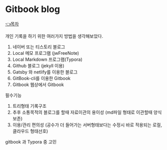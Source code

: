 # Gitbook blog

[👈목차](../#undefined-1)

개인 기록을 하기 위한 여러가지 방법을 생각해보았다.

1. 네이버 또는 티스토리 블로그
2. Local 메모 프로그램 \(jwFreeNote\)
3. Local Markdown 프로그램\(Typora\)
4. Github 블로그 \(jekyll 이용\)
5. Gatsby 와 netlify를 이용한 블로그
6. GitBook-cli를 이용한 Gitbook
7. Gitbook 웹상에서 Gitbook



필수기능

1. 트리형태 기록구조
2. 추후 소통목적의 블로그를 할때 자료이관의 용이성  \(md파일 형태로 이관할때 양식 보존\)
3. 이용/관리 편의성  \(공수가 더 들어가는 서버형태보다는 수정시 바로 적용되는 로컬, 클라우드 형태선호\)

gitbook 과 Typora 중 고민





